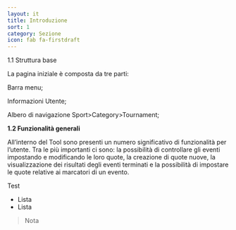 ```yaml
---
layout: it
title: Introduzione
sort: 1
category: Sezione
icon: fab fa-firstdraft
---
```

<p class="message">
    1.1 Struttura base
</p>



La pagina iniziale è composta da tre parti: 

Barra menu;

Informazioni Utente;

Albero di navigazione Sport>Category>Tournament;




**1.2  Funzionalità generali**

All’interno del Tool sono presenti un numero significativo di funzionalità per l’utente. Tra le più importanti ci sono: la possibilità di controllare gli eventi impostando e modificando le loro quote, la creazione di quote nuove, la visualizzazione dei risultati degli eventi terminati e la possibilità di impostare le quote relative ai marcatori di un evento.


Test

- Lista
- Lista

> Nota